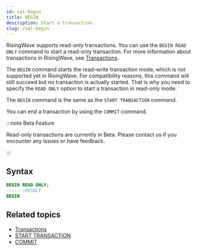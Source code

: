 ```yaml
---
id: sql-begin
title: BEGIN
description: Start a transaction.
slug: /sql-begin
---
```

<head>
  <link rel="canonical" href="https://docs.risingwave.com/docs/current/sql-begin/" />
</head>

RisingWave supports read-only transactions. You can use the `BEGIN READ ONLY` command to start a read-only transaction. For more information about transactions in RisingWave, see [Transactions](/concepts/transactions.md).

The `BEGIN` command starts the read-write transaction mode, which is not supported yet in RisingWave. For compatibility reasons, this command will still succeed but no transaction is actually started. That is why you need to specify the `READ ONLY` option to start a transaction in read-only mode.

The `BEGIN` command is the same as the `START TRANSACTION` command.

You can end a transaction by using the `COMMIT` command.

:::note Beta Feature

Read-only transactions are currently in Beta. Please contact us if you encounter any issues or have feedback.

:::

## Syntax

```sql
BEGIN READ ONLY;
-------RESULT
BEGIN
```

## Related topics

- [Transactions](/concepts/transactions.md)
- [START TRANSACTION](/sql/commands/sql-start-transaction.md)
- [COMMIT](/sql/commands/sql-commit.md)
